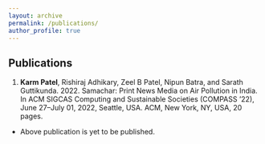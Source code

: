 ```yaml
---
layout: archive
permalink: /publications/
author_profile: true
---
```


##  Publications

1. **Karm Patel**, Rishiraj Adhikary, Zeel B Patel, Nipun Batra, and Sarath Guttikunda. 2022. Samachar: Print News Media on Air Pollution
in India. In ACM SIGCAS Computing and Sustainable Societies (COMPASS ’22), June 27–July 01, 2022, Seattle, USA. ACM, New York, NY,
USA, 20 pages.
- Above publication is yet to be published.
